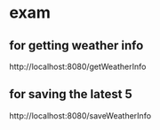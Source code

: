 # exam
## for getting weather info
http://localhost:8080/getWeatherInfo

## for saving the latest 5 
http://localhost:8080/saveWeatherInfo